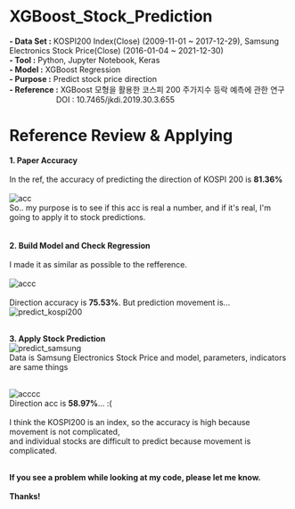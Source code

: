 ﻿# XGBoost_Stock_Prediction

**- Data Set :** KOSPI200 Index(Close) (2009-11-01 ~ 2017-12-29), Samsung Electronics Stock Price(Close) (2016-01-04 ~ 2021-12-30)<br/>
**- Tool :** Python, Jupyter Notebook, Keras<br/>
**- Model :** XGBoost Regression<br/>
**- Purpose :** Predict stock price direction<br/>
**- Reference :** XGBoost 모형을 활용한 코스피 200 주가지수 등락 예측에 관한 연구 <br/>
      DOI : 10.7465/jkdi.2019.30.3.655


# Reference Review & Applying

**1. Paper Accuracy**<br/>
<br/>
In the ref, the accuracy of predicting the direction of KOSPI 200 is **81.36%**<br/><br/>
![acc](https://user-images.githubusercontent.com/60992415/188822463-153f7593-0492-4169-a361-4c43192834c4.png)<br/>
So.. my purpose is to see if this acc is real a number, and if it's real, I'm going to apply it to stock predictions.<br/>
<br/>
<br/>
**2. Build Model and Check Regression**<br/>
<br/>
I made it as similar as possible to the refference.<br/><br/>
![accc](https://user-images.githubusercontent.com/60992415/188849272-9cd6c1e3-53af-4306-8428-ecfdd9a7c544.png)<br/><br/>
Direction accuracy is **75.53%**. But prediction movement is...<br/>
![predict_kospi200](https://user-images.githubusercontent.com/60992415/188846329-53289f99-7e14-45ca-8cee-12451d41ffff.png)<br/><br/>


**3. Apply Stock Prediction**<br/>
![predict_samsung](https://user-images.githubusercontent.com/60992415/188851003-d4ca8316-5882-4b42-b207-0a291ca06ab1.png)<br/>
Data is Samsung Electronics Stock Price and model, parameters, indicators are same things<br/><br/>

![acccc](https://user-images.githubusercontent.com/60992415/188851661-ee8b9e2f-77be-495a-8b63-bf175f1f096f.png)<br/>
Direction acc is **58.97%**...  :(<br/><br/>
I think the KOSPI200 is an index, so the accuracy is high because movement is not complicated,<br/>
and individual stocks are difficult to predict because movement is complicated.<br/><br/>

**If you see a problem while looking at my code, please let me know.**<br/>
<br/>
**Thanks!**<br/>
